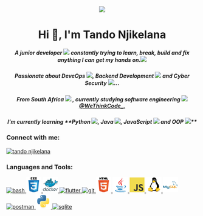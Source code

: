 <div id="header" align="center">
  <img src="https://blush.design/api/download?shareUri=oMCaoILxFXizpVhQ&c=Skin_0%7E694d3d&w=800&h=800&fm=png" width="100"/>
</div>
<h1 align="center">Hi 👋, I'm Tando Njikelana</h1>
<h5 align="center">A junior developer  <img src="https://cdn-icons-png.flaticon.com/512/6967/6967617.png" width="25"/>  constantly trying to learn, break, build and fix anything I can get my hands on.<img src="https://cdn-icons-png.flaticon.com/512/6967/6967668.png" width="25"/></h5>
<h5 align="center">Passionate about DeveOps <img src="https://cdn-icons-png.flaticon.com/512/2196/2196217.png" width="20"/>, Backend Development <img src="https://cdn-icons-png.flaticon.com/512/3867/3867537.png" width="20"/> and Cyber Security <img src="https://cdn-icons-png.flaticon.com/512/3043/3043718.png" width="20"/>...</h5> 
<h5 align="center">From South Africa <img src="https://cdn-icons-png.flaticon.com/512/520/520094.png" width="20"/> , currently studying software engineering <img src="https://cdn-icons-png.flaticon.com/512/1483/1483618.png" width="20"/>  
<a href="https://www.wethinkcode.co.za/">@WeThinkCode_.</a></h5>



<h5 align="center"> I’m currently learning **Python <img src="https://cdn-icons-png.flaticon.com/512/919/919852.png" width="20"/>, Java <img src="https://cdn-icons-png.flaticon.com/512/226/226777.png" width="20"/>, JavaScript <img src="https://cdn-icons-png.flaticon.com/512/919/919828.png" width="20"/> and OOP <img src="https://cdn-icons-png.flaticon.com/512/1628/1628175.png" width="20"/>**</h5>


<h3 align="left">Connect with me:</h3>
<p align="left">
<a href="https://linkedin.com/in/tando njikelana" target="blank"><img align="center" src="https://raw.githubusercontent.com/rahuldkjain/github-profile-readme-generator/master/src/images/icons/Social/linked-in-alt.svg" alt="tando njikelana" height="30" width="40" /></a>
</p>

<h3 align="left">Languages and Tools:</h3>
<p align="left"> <a href="https://www.gnu.org/software/bash/" target="_blank" rel="noreferrer"> <img src="https://www.vectorlogo.zone/logos/gnu_bash/gnu_bash-icon.svg" alt="bash" width="40" height="40"/> </a> <a href="https://www.w3schools.com/css/" target="_blank" rel="noreferrer"> <img src="https://raw.githubusercontent.com/devicons/devicon/master/icons/css3/css3-original-wordmark.svg" alt="css3" width="40" height="40"/> </a> <a href="https://www.docker.com/" target="_blank" rel="noreferrer"> <img src="https://raw.githubusercontent.com/devicons/devicon/master/icons/docker/docker-original-wordmark.svg" alt="docker" width="40" height="40"/> </a> <a href="https://flutter.dev" target="_blank" rel="noreferrer"> <img src="https://www.vectorlogo.zone/logos/flutterio/flutterio-icon.svg" alt="flutter" width="40" height="40"/> </a> <a href="https://git-scm.com/" target="_blank" rel="noreferrer"> <img src="https://www.vectorlogo.zone/logos/git-scm/git-scm-icon.svg" alt="git" width="40" height="40"/> </a> <a href="https://www.w3.org/html/" target="_blank" rel="noreferrer"> <img src="https://raw.githubusercontent.com/devicons/devicon/master/icons/html5/html5-original-wordmark.svg" alt="html5" width="40" height="40"/> </a> <a href="https://www.java.com" target="_blank" rel="noreferrer"> <img src="https://raw.githubusercontent.com/devicons/devicon/master/icons/java/java-original.svg" alt="java" width="40" height="40"/> </a> <a href="https://developer.mozilla.org/en-US/docs/Web/JavaScript" target="_blank" rel="noreferrer"> <img src="https://raw.githubusercontent.com/devicons/devicon/master/icons/javascript/javascript-original.svg" alt="javascript" width="40" height="40"/> </a> <a href="https://www.linux.org/" target="_blank" rel="noreferrer"> <img src="https://raw.githubusercontent.com/devicons/devicon/master/icons/linux/linux-original.svg" alt="linux" width="40" height="40"/> </a> <a href="https://www.mysql.com/" target="_blank" rel="noreferrer"> <img src="https://raw.githubusercontent.com/devicons/devicon/master/icons/mysql/mysql-original-wordmark.svg" alt="mysql" width="40" height="40"/> </a> <a href="https://postman.com" target="_blank" rel="noreferrer"> <img src="https://www.vectorlogo.zone/logos/getpostman/getpostman-icon.svg" alt="postman" width="40" height="40"/> </a> <a href="https://www.python.org" target="_blank" rel="noreferrer"> <img src="https://raw.githubusercontent.com/devicons/devicon/master/icons/python/python-original.svg" alt="python" width="40" height="40"/> </a> <a href="https://www.sqlite.org/" target="_blank" rel="noreferrer"> <img src="https://www.vectorlogo.zone/logos/sqlite/sqlite-icon.svg" alt="sqlite" width="40" height="40"/> </a> </p>

